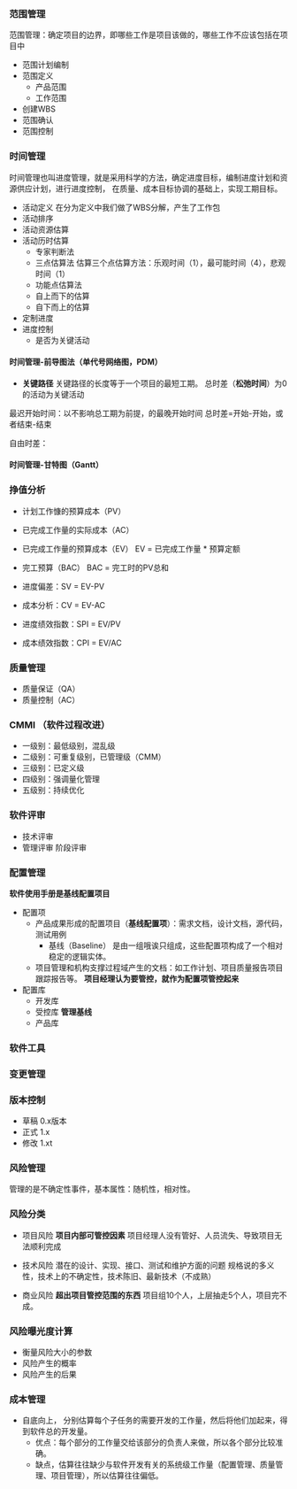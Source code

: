### 范围管理
范围管理：确定项目的边界，即哪些工作是项目该做的，哪些工作不应该包括在项目中

* 范围计划编制
* 范围定义
  * 产品范围
  * 工作范围
* 创建WBS
* 范围确认
* 范围控制


### 时间管理
  时间管理也叫进度管理，就是采用科学的方法，确定进度目标，编制进度计划和资源供应计划，进行进度控制，
在质量、成本目标协调的基础上，实现工期目标。
* 活动定义
  在分为定义中我们做了WBS分解，产生了工作包
* 活动排序
* 活动资源估算
* 活动历时估算
  * 专家判断法
  * 三点估算法
    估算三个点估算方法：乐观时间（1），最可能时间（4），悲观时间（1）
  * 功能点估算法
  * 自上而下的估算
  * 自下而上的估算
* 定制进度
* 进度控制
  * 是否为关键活动

#### 时间管理-前导图法（单代号网络图，PDM）
* **关键路径**
关键路径的长度等于一个项目的最短工期。
总时差（**松弛时间**）为0的活动为关键活动

最迟开始时间：以不影响总工期为前提，的最晚开始时间
总时差=开始-开始，或者结束-结束

自由时差：

#### 时间管理-甘特图（Gantt）

### 挣值分析
* 计划工作慷的预算成本（PV）
* 已完成工作量的实际成本（AC）
* 已完成工作量的预算成本（EV）
  EV = 已完成工作量 * 预算定额
* 完工预算（BAC）
  BAC = 完工时的PV总和

* 进度偏差：SV = EV-PV
* 成本分析：CV = EV-AC
* 进度绩效指数：SPI = EV/PV
* 成本绩效指数：CPI = EV/AC

### 质量管理

* 质量保证（QA）
* 质量控制（AC）

### CMMI （软件过程改进）
* 一级别：最低级别，混乱级 
* 二级别：可重复级别，已管理级（CMM）
* 三级别：已定义级
* 四级别：强调量化管理
* 五级别：持续优化

### 软件评审

* 技术评审
* 管理评审
  阶段评审
  
### 配置管理
**软件使用手册是基线配置项目**
* 配置项
  * 产品成果形成的配置项目（**基线配置项**）：需求文档，设计文档，源代码，测试用例
    * 基线（Baseline） 是由一组哦诶只组成，这些配置项构成了一个相对稳定的逻辑实体。
  * 项目管理和机构支撑过程域产生的文档：如工作计划、项目质量报告项目跟踪报告等。
  **项目经理认为要管控，就作为配置项管控起来**
* 配置库
  * 开发库
  * 受控库 **管理基线** 
  * 产品库
  
### 软件工具

### 变更管理

### 版本控制
* 草稿
  0.x版本
* 正式
  1.x
* 修改
  1.xt
  
### 风险管理
管理的是不确定性事件，基本属性：随机性，相对性。

### 风险分类
* 项目风险
  **项目内部可管控因素**
  项目经理人没有管好、人员流失、导致项目无法顺利完成
  
* 技术风险
  潜在的设计、实现、接口、测试和维护方面的问题
  规格说的多义性，技术上的不确定性，技术陈旧、最新技术（不成熟）
  
* 商业风险
  **超出项目管控范围的东西**
  项目组10个人，上层抽走5个人，项目完不成。

### 风险曝光度计算
* 衡量风险大小的参数
* 风险产生的概率
* 风险产生的后果

### 成本管理
* 自底向上， 分别估算每个子任务的需要开发的工作量，然后将他们加起来，得到软件总的开发量。
  * 优点：每个部分的工作量交给该部分的负责人来做，所以各个部分比较准确。
  * 缺点，估算往往缺少与软件开发有关的系统级工作量（配置管理、质量管理、项目管理），所以估算往往偏低。
